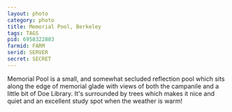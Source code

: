 ```yaml
---
layout: photo
category: photo
title: Memorial Pool, Berkeley
tags: TAGS
pid: 6958322883
farmid: FARM
serid: SERVER
secret: SECRET
---
```


Memorial Pool is a small, and somewhat secluded reflection pool which sits along the edge of memorial glade with views of both the campanile and a little bit of Doe Library. It's surrounded by trees which makes it nice and quiet and an excellent study spot when the weather is warm!